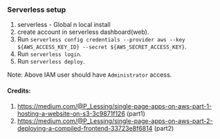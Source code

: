 ### Serverless setup

1. serverless - Global n local install
2. create account in serverless dashboard(web).
3. Run `serverless config credentials --provider aws --key ${AWS_ACCESS_KEY_ID} --secret ${AWS_SECRET_ACCESS_KEY}`.
4. Run `serverless login`.
5. Run `serverless deploy`.

Note: Above IAM user should have `Administrator` access.

#### Credits:

1. https://medium.com/@P_Lessing/single-page-apps-on-aws-part-1-hosting-a-website-on-s3-3c9871f126 (part1)
2. https://medium.com/@P_Lessing/single-page-apps-on-aws-part-2-deploying-a-compiled-frontend-33723e8f6814 (part2)
